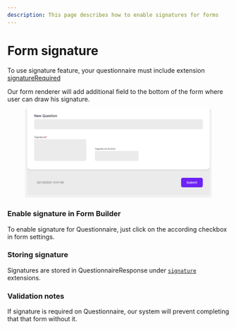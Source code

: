 ```yaml
---
description: This page describes how to enable signatures for forms
---
```


# Form signature

To use signature feature, your questionnaire must include extension [signatureRequired](http://hl7.org/fhir/StructureDefinition/questionnaire-signatureRequired)

Our form renderer will add additional field to the bottom of the form where user can draw his signature.

<figure><img src="../../../../../.gitbook/assets/2fac8a0e-6672-4edb-aa19-c537f9f900a3.png" alt="" width="563"><figcaption></figcaption></figure>

### Enable signature in Form Builder

To enable signature for Questionnaire, just click on the according checkbox in form settings.

### Storing signature

Signatures are stored in QuestionnaireResponse under [`signature`](http://hl7.org/fhir/StructureDefinition/questionnaireresponse-signature) extensions.

### Validation notes

If signature is required on Questionnaire, our system will prevent completing that that form without it.
